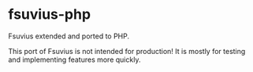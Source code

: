 # fsuvius-php
Fsuvius extended and ported to PHP.

This port of Fsuvius is not intended for production! It is mostly for testing and implementing features more quickly.
